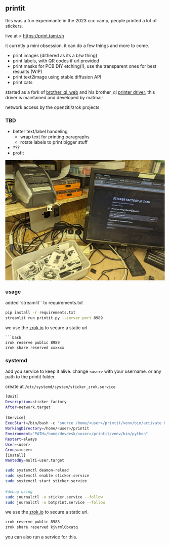 

## printit
this was a fun experimante in the 2023 ccc camp, people printed a lot of stickers.

live at > https://print.tami.sh 

it currntly a mini obsession. it can do a few things and more to come.   
 * print images (dithered as its a b/w thing)
 * print labels, with QR codes if url provided
 * print masks for PCB DIY etching(!), use the transparent ones for best resualts (WIP)
 * print text2image using stable diffusion API
 * print cats

started as a fork of [brother_ql_web](https://github.com/pklaus/brother_ql_web) and his brother_ql [printer driver](https://github.com/matmair/brother_ql-inventree), this driver is maintained and developed by matmair 

network access by the openziti/zrok projects
### TBD
 * better text/label handeling
   * wrap text for printing paragraphs
   * rotate labels to print bigger stuff
 * ???
 * profit


![print station](./assets/station_sm.jpg)
### usage
added `streamlit`` to requirements.txt
```bash
pip install -r requirements.txt
streamlit run printit.py --server.port 8989
```

we use the [zrok.io](https://zrok.io/) to secure a static url. 
```
```bash
zrok reserve public 8989
zrok share reserved xxxxxx
```


### systemd
add you service to keep it alive. change `<user>` with your username. or any path to the printit folder.

create at `/etc/systemd/system/sticker_zrok.service`
```bash
[Unit]
Description=sticker factory
After=network.target

[Service]
ExecStart=/bin/bash -c 'source /home/<user>/printit/venv/bin/activate && streamlit run printit.py --server.port 8989'
WorkingDirectory=/home/<user>/printit
Environment="PATH=/home/devdesk/<user>/printit/venv/bin/python"
Restart=always
User=<user>
Group=<user>
[Install]
WantedBy=multi-user.target
```

```bash
sudo systemctl deamon-reload
sudo systemctl enable sticker.service
sudo systemctl start sticker.service

#debug using
sudo journalctl -u sticker.service --follow
sudo journalctl -u botprint.service --follow

```


we use the [zrok.io](https://docs.zrok.io/docs/guides/install/linux/) to secure a static url. 
```bash
zrok reserve public 8988
zrok share reserved kjvrml0bxatq
```
you can also run a service for this. 

